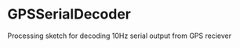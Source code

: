 GPSSerialDecoder
================

Processing sketch for decoding 10Hz serial output from GPS reciever
